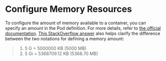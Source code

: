 # Configure Memory Resources

To configure the amount of memory available to a container, you can specify an amount in the Pod definition. For more details, refer to [the official documentation](https://kubernetes.io/docs/concepts/configuration/manage-resources-containers/#meaning-of-memory). [This StackOverflow answer](https://stackoverflow.com/a/50805048/6073927) also helps clarify the difference between the two notations for defining a memory amount:

> 1. 5 G = 5000000 KB (5000 MB)
> 2. 5 Gi = 5368709.12 KB (5368.70 MB)
